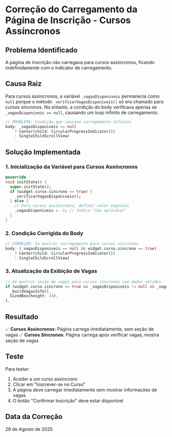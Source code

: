 # Correção do Carregamento da Página de Inscrição - Cursos Assíncronos

## Problema Identificado

A página de inscrição não carregava para cursos assíncronos, ficando indefinidamente com o indicator de carregamento.

## Causa Raiz

Para cursos assíncronos, a variável `_vagasDisponiveis` permanecia como `null` porque o método `_verificarVagasDisponiveis()` só era chamado para cursos síncronos. No entanto, a condição do body verificava apenas se `_vagasDisponiveis == null`, causando um loop infinito de carregamento.

```dart
// PROBLEMA: Condição que causava carregamento infinito
body: _vagasDisponiveis == null
    ? Center(child: CircularProgressIndicator())
    : SingleChildScrollView(
```

## Solução Implementada

### 1. Inicialização da Variável para Cursos Assíncronos
```dart
@override
void initState() {
  super.initState();
  if (widget.curso.sincrono == true) {
    _verificarVagasDisponiveis();
  } else {
    // Para cursos assíncronos, definir valor especial
    _vagasDisponiveis = -1; // Indica "não aplicável"
  }
}
```

### 2. Condição Corrigida do Body
```dart
// CORREÇÃO: Só mostrar carregamento para cursos síncronos
body: (_vagasDisponiveis == null && widget.curso.sincrono == true)
    ? Center(child: CircularProgressIndicator())
    : SingleChildScrollView(
```

### 3. Atualização da Exibição de Vagas
```dart
// Só mostrar seção de vagas para cursos síncronos com dados válidos
if (widget.curso.sincrono == true && _vagasDisponiveis != null && _vagasDisponiveis! >= 0) ...[
  _buildVagasInfo(),
  SizedBox(height: 24),
],
```

## Resultado

✅ **Cursos Assíncronos**: Página carrega imediatamente, sem seção de vagas
✅ **Cursos Síncronos**: Página carrega após verificar vagas, mostra seção de vagas

## Teste

Para testar:
1. Aceder a um curso assíncrono
2. Clicar em "Inscrever-se no Curso"
3. A página deve carregar imediatamente sem mostrar informações de vagas
4. O botão "Confirmar Inscrição" deve estar disponível

## Data da Correção
29 de Agosto de 2025
